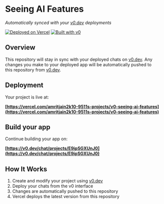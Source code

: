# Seeing AI Features

*Automatically synced with your [v0.dev](https://v0.dev) deployments*

[![Deployed on Vercel](https://img.shields.io/badge/Deployed%20on-Vercel-black?style=for-the-badge&logo=vercel)](https://vercel.com/amritjain2k10-9511s-projects/v0-seeing-ai-features)
[![Built with v0](https://img.shields.io/badge/Built%20with-v0.dev-black?style=for-the-badge)](https://v0.dev/chat/projects/E9ipSGXUnJ0)

## Overview

This repository will stay in sync with your deployed chats on [v0.dev](https://v0.dev).
Any changes you make to your deployed app will be automatically pushed to this repository from [v0.dev](https://v0.dev).

## Deployment

Your project is live at:

**[https://vercel.com/amritjain2k10-9511s-projects/v0-seeing-ai-features](https://vercel.com/amritjain2k10-9511s-projects/v0-seeing-ai-features)**

## Build your app

Continue building your app on:

**[https://v0.dev/chat/projects/E9ipSGXUnJ0](https://v0.dev/chat/projects/E9ipSGXUnJ0)**

## How It Works

1. Create and modify your project using [v0.dev](https://v0.dev)
2. Deploy your chats from the v0 interface
3. Changes are automatically pushed to this repository
4. Vercel deploys the latest version from this repository
